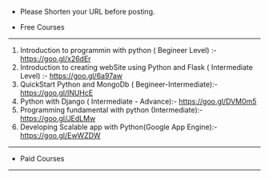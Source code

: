 
* Please Shorten your URL before posting.


* Free Courses 
------------------------------------------
1) Introduction to programmin with python ( Begineer Level) :- https://goo.gl/x26dEr
2) Introduction to creating webSite using Python and Flask ( Intermediate Level) :- https://goo.gl/6a97aw
3) QuickStart Python and MongoDb ( Begineer-Intermediate):- https://goo.gl/lNUHcE
4) Python with Django ( Intermediate - Advance):- https://goo.gl/DVM0m5
5) Programming fundamental with python (Intermediate):- https://goo.gl/JEdLMw
6) Developing Scalable app with Python(Google App Engine):- https://goo.gl/EwWZDW

------------------------------------------
* Paid Courses 
------------------------------------------